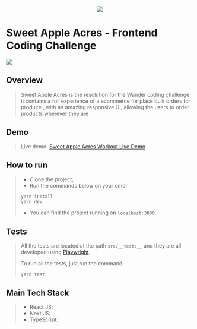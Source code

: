 <div align="center">
    <img src="https://i.imgur.com/Fgytau3.png"/>
</div>

# Sweet Apple Acres - Frontend Coding Challenge

![](https://i.imgur.com/kY2ldDa.jpg)


## Overview
> Sweet Apple Acres is the resolution for the Wander coding challenge, it contains a full experience of a ecommerce for place bulk orders for produce., with an amazing responsive UI, allowing the users to order products wherever they are

## Demo
> Live demo:
> [Sweet Apple Acres Workout Live Demo](https://sweet-apple-acres.vercel.app/)

## How to run

> * Clone the project;
> * Run the commands below on your cmd:
> ```
> yarn install
> yarn dev
> ```
> * You can find the project running on `localhost:3000`.


## Tests

> All the tests are located at the path `src/__tests__` and they are all developed using [Playwright](https://playwright.dev/).
>
> To run all the tests, just run the command:
> ```
> yarn test
> ```

## Main Tech Stack

> * React JS;
> * Next JS:
> * TypeScript: